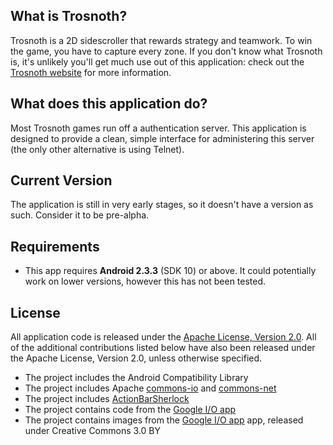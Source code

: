 ## What is Trosnoth? ##
Trosnoth is a 2D sidescroller that rewards strategy and teamwork. To win the game, you have to capture every zone. If you don't know what Trosnoth is, it's unlikely you'll get much use out of this application: check out the [Trosnoth website](http://trosnoth.org) for more information.

## What does this application do? ##
Most Trosnoth games run off a authentication server. This application is designed to provide a clean, simple interface for administering this server (the only other alternative is using Telnet).

## Current Version ##
The application is still in very early stages, so it doesn't have a version as such. Consider it to be pre-alpha.

## Requirements ##
  * This app requires **Android 2.3.3** (SDK 10) or above. It could potentially work on lower versions, however this has not been tested.

## License ##
All application code is released under the [Apache License, Version 2.0](http://www.apache.org/licenses/LICENSE-2.0). All of the additional contributions listed below have also been released under the Apache License, Version 2.0, unless otherwise specified.

  * The project includes the Android Compatibility Library
  * The project includes Apache [commons-io](http://commons.apache.org/io/) and [commons-net](http://commons.apache.org/net/)
  * The project includes [ActionBarSherlock](http://actionbarsherlock.com/)
  * The project contains code from the [Google I/O app](http://code.google.com/p/iosched/)
  * The project contains images from the [Google I/O app](http://code.google.com/p/iosched/) app, released under Creative Commons 3.0 BY